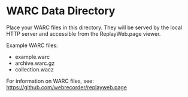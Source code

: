 # WARC Data Directory

Place your WARC files in this directory.
They will be served by the local HTTP server and accessible from the ReplayWeb.page viewer.

Example WARC files:
- example.warc
- archive.warc.gz 
- collection.wacz

For information on WARC files, see: https://github.com/webrecorder/replayweb.page
